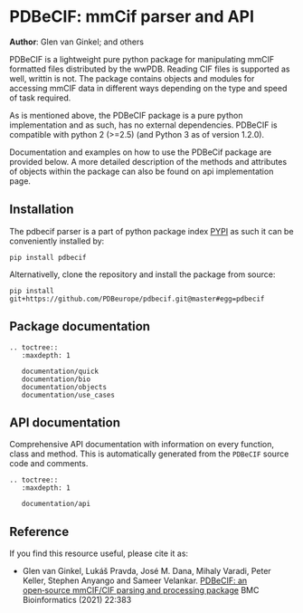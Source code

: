 # PDBeCIF: mmCif parser and API

**Author**: Glen van Ginkel; and others

PDBeCIF is a lightweight pure python package for manipulating mmCIF formatted files distributed by the wwPDB. Reading CIF files is supported as well, writtin is not. The package contains objects and modules for accessing mmCIF data in different ways depending on the type and speed of task required.

As is mentioned above, the PDBeCIF package is a pure python implementation and as such, has no external dependencies. PDBeCIF is compatible with python 2 (>=2.5) (and Python 3 as of version 1.2.0).

Documentation and examples on how to use the PDBeCif package are provided below. A more detailed description of the methods and attributes of objects within the package can also be found on api implementation page.

## Installation

The pdbecif parser is a part of python package index [PYPI](https://pypi.org/project/PDBeCif) as such it can be conveniently installed by:

```
pip install pdbecif
```

Alternativelly, clone the repository and install the package from source:

```
pip install git+https://github.com/PDBeurope/pdbecif.git@master#egg=pdbecif
```

## Package documentation

```eval_rst
.. toctree::
   :maxdepth: 1

   documentation/quick
   documentation/bio
   documentation/objects
   documentation/use_cases
```

## API documentation

Comprehensive API documentation with information on every function, class and method. This is automatically generated from the `PDBeCIF` source code and comments.

```eval_rst
.. toctree::
   :maxdepth: 1

   documentation/api
```

## Reference

If you find this resource useful, please cite it as:

* Glen van Ginkel, Lukáš Pravda, José M. Dana, Mihaly Varadi, Peter Keller, Stephen Anyango and Sameer Velankar. [PDBeCIF: an open‑source mmCIF/CIF parsing and processing package](https://doi.org/10.1186/s12859-021-04271-9) BMC Bioinformatics (2021) 22:383

